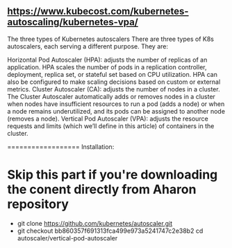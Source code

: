 https://www.kubecost.com/kubernetes-autoscaling/kubernetes-vpa/
---
The three types of Kubernetes autoscalers
There are three types of K8s autoscalers, each serving a different purpose. They are:

Horizontal Pod Autoscaler (HPA): adjusts the number of replicas of an application. HPA scales the number of pods in a replication controller, deployment, replica set, or stateful set based on CPU utilization. HPA can also be configured to make scaling decisions based on custom or external metrics.
Cluster Autoscaler (CA): adjusts the number of nodes in a cluster. The Cluster Autoscaler automatically adds or removes nodes in a cluster when nodes have insufficient resources to run a pod (adds a node) or when a node remains underutilized, and its pods can be assigned to another node (removes a node).
Vertical Pod Autoscaler (VPA): adjusts the resource requests and limits (which we’ll define in this article) of containers in the cluster.

==================
Installation:
# Skip this part if you're downloading the conent directly from Aharon repository
- git clone https://github.com/kubernetes/autoscaler.git
- git checkout bb860357f691313fca499e973a5241747c2e38b2
cd autoscaler/vertical-pod-autoscaler
